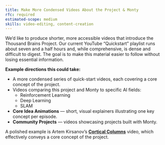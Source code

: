 ```yaml
---
title: Make More Condensed Videos About the Project & Monty
rfc: required
estimated-scope: medium
skills: video-editing, content-creation
---
```


We’d like to produce shorter, more accessible videos that introduce the Thousand Brains Project. Our current YouTube “Quickstart” playlist runs about seven and a half hours and, while comprehensive, is dense and difficult to digest. The goal is to make this material easier to follow without losing essential information.

**Example directions this could take:**
- A more condensed series of quick-start videos, each covering a core concept of the project.
- Videos comparing this project and Monty to specific AI fields:
  - Reinforcement Learning
  - Deep Learning
  - SLAM
- **Core Idea Animations** — short, visual explainers illustrating one key concept per episode.
- **Community Projects** — videos showcasing projects built with Monty.

A polished example is Artem Kirsanov’s [**Cortical Columns**](https://www.youtube.com/watch?v=Dykkubb-Qus) video, which effectively conveys a core concept of the project.
